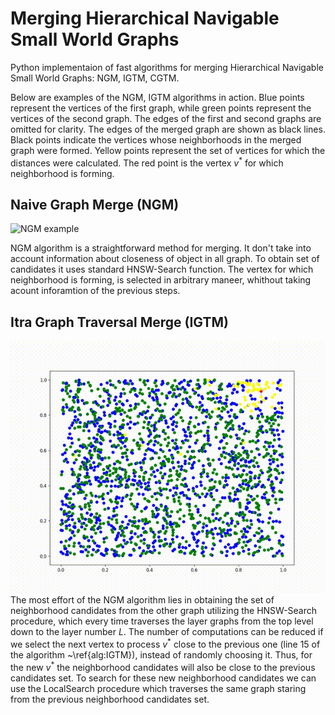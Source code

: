 # Merging Hierarchical Navigable Small World Graphs
Python implementaion of fast algorithms for merging Hierarchical
Navigable Small World Graphs: NGM, IGTM, CGTM. 

Below are examples of the NGM, IGTM algorithms in action.
Blue points represent the vertices of the first graph, while green points represent the vertices of the second graph.
The edges of the first and second graphs are omitted for clarity.
The edges of the merged graph are shown as black lines.
Black points indicate the vertices whose neighborhoods in the merged graph were formed.
Yellow points represent the set of vertices for which the distances were calculated.
The red point is the vertex  $v^*$ for which neighborhood is forming.

## Naive Graph  Merge (NGM)

![NGM example](animations/NGM-n1000k5-small2.gif)

NGM algorithm is a straightforward method for merging. It don't take into account information about closeness of object in all graph.
To obtain set of candidates it uses standard HNSW-Search function. The vertex for which neighborhood is forming, is selected 
in arbitrary maneer, whithout taking acount inforamtion of the previous steps.

## Itra Graph Traversal Merge (IGTM)

![IGTM example](animations/IGTM-n1000k5-small2.gif)
The most effort of the NGM algorithm lies in obtaining the set of neighborhood candidates from the other graph utilizing the HNSW-Search procedure, which every time traverses the layer graphs from the top level down to the layer number $L$. The number of computations can be reduced if we select the next vertex to process $v^*$ close to the previous one (line 15 of the algorithm ~\ref{alg:IGTM}), instead of randomly choosing it. Thus, for the new $v^*$ the neighborhood candidates will also be close to the previous candidates set. To search for these new neighborhood candidates we can use the LocalSearch procedure which traverses the same graph staring from the previous neighborhood candidates set.